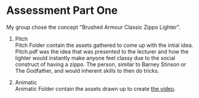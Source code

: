 # Assessment Part One

My group chose the concept "Brushed Armour Classic Zippo Lighter".
1. Pitch\
Pitch Folder contain the assets gathered to come up with the intial idea.\
Pitch.pdf was the idea that was presented to the lecturer and how the lighter would instantly make anyone feel classy due to the social construct of having a zippo. The person, similar to Barney Stinson or The Godfather, and would inherent skills to then do tricks.

2. Animatic\
Animatic Folder contain the assets drawn up to create [the video](https://youtu.be/NKEntox4BrQ).